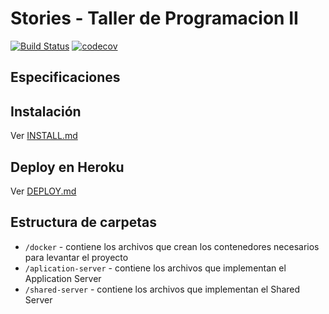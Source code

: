 # Stories - Taller de Programacion II


[![Build Status](https://travis-ci.org/juanmzaragoza/tp-taller2.svg?branch=master)](https://travis-ci.org/juanmzaragoza/tp-taller2.svg?branch=master)
[![codecov](https://codecov.io/gh/juanmzaragoza/tp-taller2/branch/master/graph/badge.svg)](https://codecov.io/gh/juanmzaragoza/tp-taller2)

## Especificaciones

## Instalación

Ver [INSTALL.md](INSTALL.md)

## Deploy en Heroku

Ver [DEPLOY.md](DEPLOY.md)

## Estructura de carpetas

* `/docker` - contiene los archivos que crean los contenedores necesarios para levantar el proyecto
* `/aplication-server` - contiene los archivos que implementan el Application Server
* `/shared-server` - contiene los archivos que implementan el Shared Server
